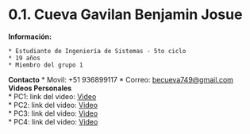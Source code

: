 # 0.1. Cueva Gavilan Benjamin Josue

**Información:**

    * Estudiante de Ingeniería de Sistemas - 5to ciclo
    * 19 años
    * Miembro del grupo 1

**Contacto**
    * Movil: +51 936899117
    * Correo: becueva749@gmail.com
**Videos Personales** <br>
    * PC1: link del video: [Video](https://www.youtube.com/watch?v=K1vgqU8JZYE) <br>
    * PC2: link del video: [Video](https://youtu.be/udcEXdYs08A) <br>
    * PC3: link del video: [Video](https://youtu.be/__I4eMIs7BE) <br>
    * PC4: link del video: [Video](https://youtu.be/d8A_Swx_s_U)

